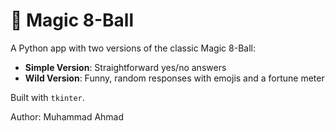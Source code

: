 # 🎱 Magic 8-Ball

A Python app with two versions of the classic Magic 8-Ball:
- **Simple Version**: Straightforward yes/no answers
- **Wild Version**: Funny, random responses with emojis and a fortune meter

Built with `tkinter`.

Author: Muhammad Ahmad
